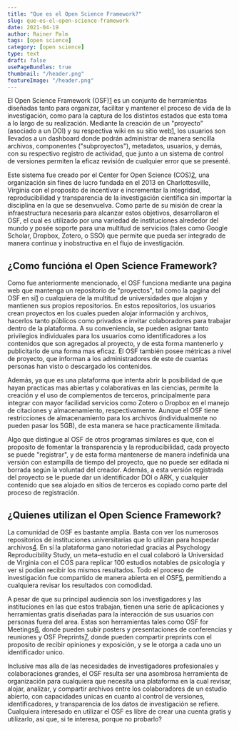 ```yaml
---
title: "Que es el Open Science Framework?"
slug: que-es-el-open-science-framework
date: 2021-04-19
author: Rainer Palm 
tags: [open science]
category: [open science]
type: text
draft: false
usePageBundles: true
thumbnail: "/header.png"
featureImage: "/header.png"
---
```



<!-- # Que es el Open Science Framework? -->



El Open Science Framework (OSF)[1] es un conjunto de herramientas diseñadas tanto para organizar, facilitar y mantener el proceso de vida de la investigación, como para la captura de los distintos estados que esta toma a lo largo de su realización. Mediante la creación de un "proyecto" (asociado a un DOI) y su respectiva wiki en su sitio web[1], los usuarios son llevados a un dashboard donde podrán administrar de manera sencilla archivos, componentes ("subproyectos"), metadatos, usuarios, y demás, con su respectivo registro de actividad, que junto a un sistema de control de versiones permiten la eficaz revisión de cualquier error que se presenté.

<!-- TEASER_END -->

Este sistema fue creado por el Center for Open Science (COS)[2], una organización sin fines de lucro fundada en el 2013 en Charlottesville, Virginia con el proposito de incentivar e incrementar la integridad, reproducibilidad y transparencia de la investigación científica sin importar la disciplina en la que se desenvuelva. Como parte de su misión de crear la infraestructura necesaria para alcanzar estos objetivos, desarrollaron el OSF, el cual es utilizado por una variedad de instituciones alrededor del mundo y posée soporte para una multitud de servicios (tales como Google Scholar, Dropbox, Zotero, o SSO) que permite que pueda ser integrado de manera continua y inobstructiva en el flujo de investigación.

## ¿Como funcióna el Open Science Framework?

Como fue anteriormente mencionado, el OSF funciona mediante una pagina web que mantenga un repositorio de "proyectos", tal como la pagina del OSF en si[1] o cualquiera de la multitud de universidades que alojan y mantienen sus propios repositorios. En estos repositorios, los usuarios crean proyectos en los cuales pueden alojar información y archivos, hacerlos tanto públicos como privados e invitar colaboradores para trabajar dentro de la plataforma. A su conveniencia, se pueden asignar tanto privilegios individuales para los usuarios como identificadores a los contenidos que son agregados al proyecto, y de esta forma mantenerlo y publicitarlo de una forma mas eficaz. El OSF también posee métricas a nivel de proyecto, que informan a los administradores de este de cuantas personas han visto o descargado los contenidos.

Además, ya que es una plataforma que intenta abrir la posibilidad de que hayan practicas mas abiertas y colaborativas en las ciencias, permite la creación y el uso de complementos de terceros, principalmente para integrar con mayor facilidad servicios como Zotero o Dropbox en el manejo de citaciones y almacenamiento, respectivamente. Aunque el OSF tiene restricciones de almacenamiento para los archivos (individualmente no pueden pasar los 5GB), de esta manera se hace practicamente ilimitada.

Algo que distingue al OSF de otros programas similares es que, con el proposito de fomentar la transparencia y la reproducibilidad, cada proyecto se puede "registrar", y de esta forma mantenerse de manera indefinida una versión con estampilla de tiempo del proyecto, que no puede ser editada ni borrada según la voluntad del creador. Además, a esta versión registrada del proyecto se le puede dar un identificador DOI o ARK, y cualquier contenido que sea alojado en sitios de terceros es copiado como parte del proceso de registración.

## ¿Quienes utilizan el Open Science Framework?

La comunidad de OSF es bastante amplia. Basta con ver los numerosos repositorios de instituciones universitarias que lo utilizan para hospedar archivos[4]. En sí la plataforma gano notoriedad gracias al Psychology Reproducibility Study, un meta-estudio en el cual colaboró la Universidad de Virginia con el COS para replicar 100 estudios notables de psicología y ver si podían recibir los mismos resultados. Todo el proceso de investigación fue compartido de manera abierta en el OSF[5], permitiendo a cualquiera revisar los resultados con comodidad.

A pesar de que su principal audiencia son los investigadores y las instituciones en las que estos trabajan, tienen una serie de aplicaciones y herramientas gratis diseñadas para la interacción de sus usuarios con personas fuera del area. Estas son herramientas tales como OSF for Meetings[6], donde pueden subir posters y presentaciones de conferencias y reuniones y OSF Preprints[7], donde pueden compartir preprints con el proposito de recibir opiniones y exposición, y se le otorga a cada uno un identificador unico.

Inclusive mas alla de las necesidades de investigadores profesionales y colaboraciones grandes, el OSF resulta ser una asombrosa herramienta de organización para cualquiera que necesita una plataforma en la cual revisar, alojar, analizar, y compartir archivos entre los colaboradores de un estudio abierto, con capacidades unicas en cuanto al control de versiones, identificadores, y transparencia de los datos de investigación se refiere. Cualquiera interesado en utilizar el OSF es libre de crear una cuenta gratis y utilizarlo, así que, si te interesa, porque no probarlo?

[1]: https://osf.io "Open Science Framework"
[2]: https://cos.io "Center for Open Science"
[4]: https://osf.io/institutions?view_only= "OSF Institutions"
[5]: http://osf.io/ezum7 "Estimating the Reproducibility of Psychological Science"
[6]: https://osf.io/meetings "OSF for Meetings"
[7]: https://osf.io/preprints "OSF Preprints"
